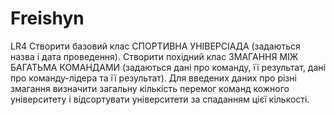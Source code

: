 # Freishyn
LR4
 Створити базовий клас СПОРТИВНА УНІВЕРСІАДА (задаються назва і дата проведення). Створити похідний клас ЗМАГАННЯ МІЖ БАГАТЬМА КОМАНДАМИ
 (задаються дані про команду, її результат, дані про команду-лідера та її результат). Для введених даних про різні змагання визначити загальну 
 кількість перемог команд кожного університету і відсортувати університети за спаданням цієї кількості.
